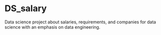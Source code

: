 # DS_salary
Data science project about salaries, requirements, and companies for data science with an emphasis on data engineering.
